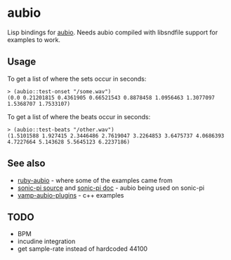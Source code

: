 # aubio

Lisp bindings for [aubio](https://aubio.org/). Needs aubio compiled with libsndfile support for examples to work.

## Usage
To get a list of where the sets occur in seconds:
```
> (aubio::test-onset "/some.wav")
(0.0 0.21201815 0.4361905 0.66521543 0.8878458 1.0956463 1.3077097 1.5368707 1.7533107)
```
To get a list of where the beats occur in seconds:
```
> (aubio::test-beats "/other.wav")
(1.5101588 1.927415 2.3446486 2.7619047 3.2264853 3.6475737 4.0686393 4.7227664 5.143628 5.5645123 6.2237186)
```

## See also

* [ruby-aubio](https://github.com/xavriley/ruby-aubio) - where some of the examples came from
* [sonic-pi source](https://github.com/samaaron/sonic-pi/blob/0fff19db99350ab143a3a5c3e353c73555ca3574/app/server/ruby/lib/sonicpi/samplebuffer.rb) and [sonic-pi doc](https://github.com/samaaron/sonic-pi/blob/master/etc/doc/tutorial/A.12-sample-slicing.md) - aubio being used on sonic-pi
* [vamp-aubio-plugins](https://github.com/aubio/vamp-aubio-plugins) - c++ examples

## TODO
- BPM
- incudine integration
- get sample-rate instead of hardcoded 44100
